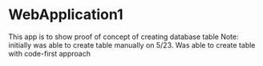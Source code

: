 # WebApplication1

This app is to show proof of concept of creating database table
Note: initially was able to create table manually on 5/23. Was able to create table with code-first approach
